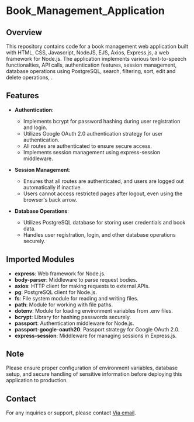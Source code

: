 # Book_Management_Application

## Overview
This repository contains code for a book management web application built with HTML, CSS, Javascript, NodeJS, EJS, Axios, Express.js, a web framework for Node.js. The application implements various text-to-speech functionalties, API calls, authentication features, session management, database operations using PostgreSQL, search, filtering, sort, edit and delete operations, .

## Features
- **Authentication**: 
  - Implements bcrypt for password hashing during user registration and login.
  - Utilizes Google OAuth 2.0 authentication strategy for user authentication.
  - All routes are authenticated to ensure secure access.
  - Implements session management using express-session middleware.

- **Session Management**:
  - Ensures that all routes are authenticated, and users are logged out automatically if inactive.
  - Users cannot access restricted pages after logout, even using the browser's back arrow.

- **Database Operations**:
  - Utilizes PostgreSQL database for storing user credentials and book data.
  - Handles user registration, login, and other database operations securely.

## Imported Modules
- **express**: Web framework for Node.js.
- **body-parser**: Middleware to parse request bodies.
- **axios**: HTTP client for making requests to external APIs.
- **pg**: PostgreSQL client for Node.js.
- **fs**: File system module for reading and writing files.
- **path**: Module for working with file paths.
- **dotenv**: Module for loading environment variables from .env files.
- **bcrypt**: Library for hashing passwords securely.
- **passport**: Authentication middleware for Node.js.
- **passport-google-oauth20**: Passport strategy for Google OAuth 2.0.
- **express-session**: Middleware for managing sessions in Express.js.

## Note
Please ensure proper configuration of environment variables, database setup, and secure handling of sensitive information before deploying this application to production.

## Contact
For any inquiries or support, please contact [Via email](mailto:obinnaakamadu@gmail.com).
